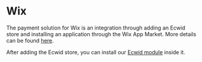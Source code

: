 # Wix

The payment solution for Wix is an integration through adding an Ecwid store and installing an application through the Wix App Market. More details can be found [here](https://support.ecwid.com/hc/en-us/articles/207808335-Ecwid-plans-and-pricing-for-Wix).

After adding the Ecwid store, you can install our [Ecwid module](https://help.unitpay.ru/v/master/modules/cms-modules/ecwid) inside it.

